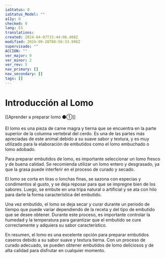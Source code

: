 ```yaml
---
iaStatus: 0
iaStatus_Model: ""
a11y: 0
checked: 0
lang: ES
translations: 
created: 2024-04-07T15:44:06.488Z
modified: 2024-09-28T08:56:33.998Z
supervisado: ""
ACCION: ""
ver_major: 0
ver_minor: 2
ver_rev: 5
nav_primary: []
nav_secondary: []
tags: []
---
```

# Introducción al Lomo

[[Aprender a preparar lomo ⚫①]]

El lomo es una pieza de carne magra y tierna que se encuentra en la parte superior de la columna vertebral del cerdo. Es una de las partes más apreciadas de este animal debido a su suave sabor y textura, y es muy utilizado para la elaboración de embutidos como el lomo embuchado o lomo adobado.

Para preparar embutidos de lomo, es importante seleccionar un lomo fresco y de buena calidad. Se recomienda utilizar un lomo entero y desgrasado, ya que la grasa puede interferir en el proceso de curado y secado.

El lomo se corta en tiras o lonchas finas, se sazona con especias y condimentos al gusto, y se deja reposar para que se impregne bien de los sabores. Luego, se embute en una tripa natural o artificial y se ata con hilo para darle la forma característica del embutido.

Una vez embutido, el lomo se deja secar y curar durante un periodo de tiempo que puede variar dependiendo de la receta y del tipo de embutido que se desee obtener. Durante este proceso, es importante controlar la humedad y la temperatura para garantizar que el embutido se cure correctamente y adquiera su sabor característico.

En resumen, el lomo es una excelente opción para preparar embutidos caseros debido a su sabor suave y textura tierna. Con un proceso de curado adecuado, se pueden obtener embutidos de lomo deliciosos y de alta calidad para disfrutar en cualquier momento.
